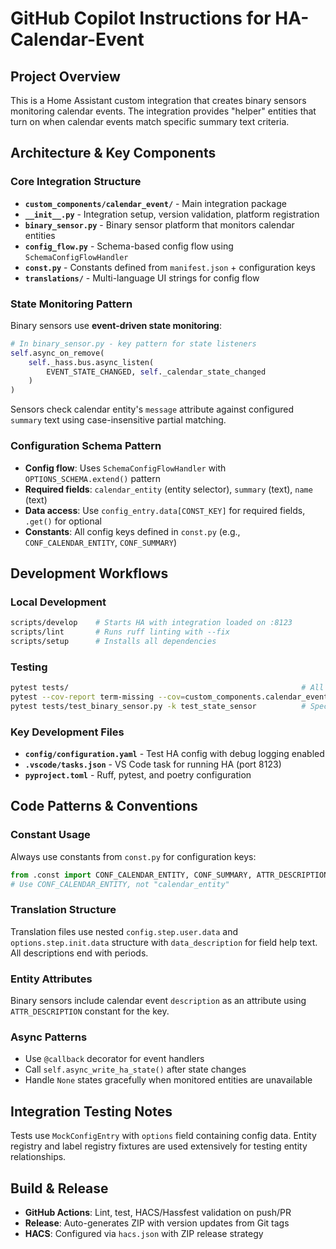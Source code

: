 # GitHub Copilot Instructions for HA-Calendar-Event

## Project Overview
This is a Home Assistant custom integration that creates binary sensors monitoring calendar events. The integration provides "helper" entities that turn on when calendar events match specific summary text criteria.

## Architecture & Key Components

### Core Integration Structure
- **`custom_components/calendar_event/`** - Main integration package
- **`__init__.py`** - Integration setup, version validation, platform registration
- **`binary_sensor.py`** - Binary sensor platform that monitors calendar entities
- **`config_flow.py`** - Schema-based config flow using `SchemaConfigFlowHandler`
- **`const.py`** - Constants defined from `manifest.json` + configuration keys
- **`translations/`** - Multi-language UI strings for config flow

### State Monitoring Pattern
Binary sensors use **event-driven state monitoring**:
```python
# In binary_sensor.py - key pattern for state listeners
self.async_on_remove(
    self._hass.bus.async_listen(
        EVENT_STATE_CHANGED, self._calendar_state_changed
    )
)
```
Sensors check calendar entity's `message` attribute against configured `summary` text using case-insensitive partial matching.

### Configuration Schema Pattern
- **Config flow**: Uses `SchemaConfigFlowHandler` with `OPTIONS_SCHEMA.extend()` pattern
- **Required fields**: `calendar_entity` (entity selector), `summary` (text), `name` (text)
- **Data access**: Use `config_entry.data[CONST_KEY]` for required fields, `.get()` for optional
- **Constants**: All config keys defined in `const.py` (e.g., `CONF_CALENDAR_ENTITY`, `CONF_SUMMARY`)

## Development Workflows

### Local Development
```bash
scripts/develop    # Starts HA with integration loaded on :8123
scripts/lint       # Runs ruff linting with --fix
scripts/setup      # Installs all dependencies
```

### Testing
```bash
pytest tests/                                                    # All tests
pytest --cov-report term-missing --cov=custom_components.calendar_event tests  # With coverage
pytest tests/test_binary_sensor.py -k test_state_sensor          # Specific test
```

### Key Development Files
- **`config/configuration.yaml`** - Test HA config with debug logging enabled
- **`.vscode/tasks.json`** - VS Code task for running HA (port 8123)
- **`pyproject.toml`** - Ruff, pytest, and poetry configuration

## Code Patterns & Conventions

### Constant Usage
Always use constants from `const.py` for configuration keys:
```python
from .const import CONF_CALENDAR_ENTITY, CONF_SUMMARY, ATTR_DESCRIPTION
# Use CONF_CALENDAR_ENTITY, not "calendar_entity"
```

### Translation Structure
Translation files use nested `config.step.user.data` and `options.step.init.data` structure with `data_description` for field help text. All descriptions end with periods.

### Entity Attributes
Binary sensors include calendar event `description` as an attribute using `ATTR_DESCRIPTION` constant for the key.

### Async Patterns
- Use `@callback` decorator for event handlers
- Call `self.async_write_ha_state()` after state changes
- Handle `None` states gracefully when monitored entities are unavailable

## Integration Testing Notes
Tests use `MockConfigEntry` with `options` field containing config data. Entity registry and label registry fixtures are used extensively for testing entity relationships.

## Build & Release
- **GitHub Actions**: Lint, test, HACS/Hassfest validation on push/PR
- **Release**: Auto-generates ZIP with version updates from Git tags
- **HACS**: Configured via `hacs.json` with ZIP release strategy
